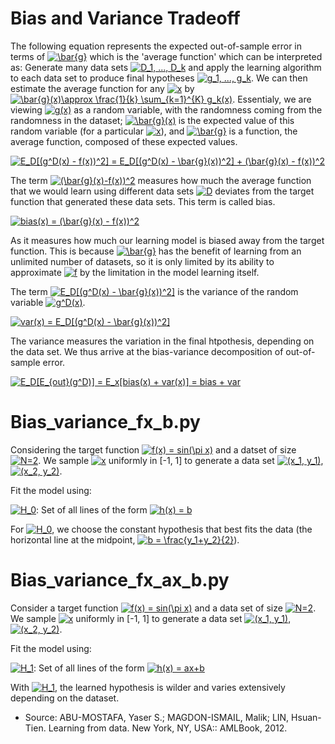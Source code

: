 # Bias and Variance Tradeoff

The following equation represents the expected out-of-sample error in terms of <a href="https://www.codecogs.com/eqnedit.php?latex=\bar{g}" target="_blank"><img src="https://latex.codecogs.com/gif.latex?\bar{g}" title="\bar{g}" /></a> which is the 'average function' which can be interpreted as: Generate many data sets <a href="https://www.codecogs.com/eqnedit.php?latex=D_1,&space;...,&space;D_k" target="_blank"><img src="https://latex.codecogs.com/gif.latex?D_1,&space;...,&space;D_k" title="D_1, ..., D_k" /></a> and apply the learning algorithm to each data set to produce final hypotheses <a href="https://www.codecogs.com/eqnedit.php?latex=g_1,&space;...,&space;g_k" target="_blank"><img src="https://latex.codecogs.com/gif.latex?g_1,&space;...,&space;g_k" title="g_1, ..., g_k" /></a>. We can then estimate the average function for any <a href="https://www.codecogs.com/eqnedit.php?latex=x" target="_blank"><img src="https://latex.codecogs.com/gif.latex?x" title="x" /></a> by <a href="https://www.codecogs.com/eqnedit.php?latex=\bar{g}(x)\approx&space;\frac{1}{k}&space;\sum_{k=1}^{K}&space;g_k(x)" target="_blank"><img src="https://latex.codecogs.com/gif.latex?\bar{g}(x)\approx&space;\frac{1}{k}&space;\sum_{k=1}^{K}&space;g_k(x)" title="\bar{g}(x)\approx \frac{1}{k} \sum_{k=1}^{K} g_k(x)" /></a>. Essentialy, we are viewing <a href="https://www.codecogs.com/eqnedit.php?latex=g(x)" target="_blank"><img src="https://latex.codecogs.com/gif.latex?g(x)" title="g(x)" /></a> as a random variable, with the randomness coming from the randomness in the dataset;  <a href="https://www.codecogs.com/eqnedit.php?latex=\bar{g}(x)" target="_blank"><img src="https://latex.codecogs.com/gif.latex?\bar{g}(x)" title="\bar{g}(x)" /></a> is the expected value of this random variable (for a particular <a href="https://www.codecogs.com/eqnedit.php?latex=x" target="_blank"><img src="https://latex.codecogs.com/gif.latex?x" title="x" /></a>), and <a href="https://www.codecogs.com/eqnedit.php?latex=\bar{g}" target="_blank"><img src="https://latex.codecogs.com/gif.latex?\bar{g}" title="\bar{g}" /></a> is a function, the average function, composed of these expected values. 

<a href="https://www.codecogs.com/eqnedit.php?latex=E_D[(g^D(x)&space;-&space;f(x))^2]&space;=&space;E_D[(g^D(x)&space;-&space;\bar{g}(x))^2]&space;&plus;&space;(\bar{g}(x)&space;-&space;f(x))^2" target="_blank"><img src="https://latex.codecogs.com/gif.latex?E_D[(g^D(x)&space;-&space;f(x))^2]&space;=&space;E_D[(g^D(x)&space;-&space;\bar{g}(x))^2]&space;&plus;&space;(\bar{g}(x)&space;-&space;f(x))^2" title="E_D[(g^D(x) - f(x))^2] = E_D[(g^D(x) - \bar{g}(x))^2] + (\bar{g}(x) - f(x))^2" /></a>


The term <a href="https://www.codecogs.com/eqnedit.php?latex=(\bar{g}(x)-f(x))^2" target="_blank"><img src="https://latex.codecogs.com/gif.latex?(\bar{g}(x)-f(x))^2" title="(\bar{g}(x)-f(x))^2" /></a> measures how much the average function that we would learn using different data sets <a href="https://www.codecogs.com/eqnedit.php?latex=D" target="_blank"><img src="https://latex.codecogs.com/gif.latex?D" title="D" /></a> deviates from the target function that generated these data sets. This term is called bias.

<a href="https://www.codecogs.com/eqnedit.php?latex=bias(x)&space;=&space;(\bar{g}(x)&space;-&space;f(x))^2" target="_blank"><img src="https://latex.codecogs.com/gif.latex?bias(x)&space;=&space;(\bar{g}(x)&space;-&space;f(x))^2" title="bias(x) = (\bar{g}(x) - f(x))^2" /></a>

As it measures how much our learning model is biased away from the target function. This is because <a href="https://www.codecogs.com/eqnedit.php?latex=\bar{g}" target="_blank"><img src="https://latex.codecogs.com/gif.latex?\bar{g}" title="\bar{g}" /></a> has the benefit of learning from an unlimited number of datasets, so it is only limited by its ability to approximate <a href="https://www.codecogs.com/eqnedit.php?latex=f" target="_blank"><img src="https://latex.codecogs.com/gif.latex?f" title="f" /></a> by the limitation in the model learning itself.

The term <a href="https://www.codecogs.com/eqnedit.php?latex=E_D[(g^D(x)&space;-&space;\bar{g}(x))^2]" target="_blank"><img src="https://latex.codecogs.com/gif.latex?E_D[(g^D(x)&space;-&space;\bar{g}(x))^2]" title="E_D[(g^D(x) - \bar{g}(x))^2]" /></a> is the variance of the random variable <a href="https://www.codecogs.com/eqnedit.php?latex=g^D(x)" target="_blank"><img src="https://latex.codecogs.com/gif.latex?g^D(x)" title="g^D(x)" /></a>.

<a href="https://www.codecogs.com/eqnedit.php?latex=var(x)&space;=&space;E_D[(g^D(x)&space;-&space;\bar{g}(x))^2]" target="_blank"><img src="https://latex.codecogs.com/gif.latex?var(x)&space;=&space;E_D[(g^D(x)&space;-&space;\bar{g}(x))^2]" title="var(x) = E_D[(g^D(x) - \bar{g}(x))^2]" /></a>

The variance measures the variation in the final htpothesis, depending on the data set. We thus arrive at the bias-variance decomposition of out-of-sample error.

<a href="https://www.codecogs.com/eqnedit.php?latex=E_D[E_{out}(g^D)]&space;=&space;E_x[bias(x)&space;&plus;&space;var(x)]&space;=&space;bias&space;&plus;&space;var" target="_blank"><img src="https://latex.codecogs.com/gif.latex?E_D[E_{out}(g^D)]&space;=&space;E_x[bias(x)&space;&plus;&space;var(x)]&space;=&space;bias&space;&plus;&space;var" title="E_D[E_{out}(g^D)] = E_x[bias(x) + var(x)] = bias + var" /></a>

# Bias_variance_fx_b.py
Considering the target function <a href="https://www.codecogs.com/eqnedit.php?latex=f(x)&space;=&space;sin(\pi&space;x)" target="_blank"><img src="https://latex.codecogs.com/gif.latex?f(x)&space;=&space;sin(\pi&space;x)" title="f(x) = sin(\pi x)" /></a> and a datset of size <a href="https://www.codecogs.com/eqnedit.php?latex=N=2" target="_blank"><img src="https://latex.codecogs.com/gif.latex?N=2" title="N=2" /></a>. We sample <a href="https://www.codecogs.com/eqnedit.php?latex=x" target="_blank"><img src="https://latex.codecogs.com/gif.latex?x" title="x" /></a> uniformly in [-1, 1] to generate a data set <a href="https://www.codecogs.com/eqnedit.php?latex=(x_1,&space;y_1)" target="_blank"><img src="https://latex.codecogs.com/gif.latex?(x_1,&space;y_1)" title="(x_1, y_1)" /></a>, <a href="https://www.codecogs.com/eqnedit.php?latex=(x_2,&space;y_2)" target="_blank"><img src="https://latex.codecogs.com/gif.latex?(x_2,&space;y_2)" title="(x_2, y_2)" /></a>.

Fit the model using:

<a href="https://www.codecogs.com/eqnedit.php?latex=H_0:" target="_blank"><img src="https://latex.codecogs.com/gif.latex?H_0" title="H_0" /></a>: Set of all lines of the form <a href="https://www.codecogs.com/eqnedit.php?latex=h(x)&space;=&space;b" target="_blank"><img src="https://latex.codecogs.com/gif.latex?h(x)&space;=&space;b" title="h(x) = b" /></a>

For <a href="https://www.codecogs.com/eqnedit.php?latex=H_0" target="_blank"><img src="https://latex.codecogs.com/gif.latex?H_0" title="H_0" /></a>, we choose the constant hypothesis that best fits the data (the horizontal line at the midpoint, <a href="https://www.codecogs.com/eqnedit.php?latex=b&space;=&space;\frac{y_1&plus;y_2}{2}" target="_blank"><img src="https://latex.codecogs.com/gif.latex?b&space;=&space;\frac{y_1&plus;y_2}{2}" title="b = \frac{y_1+y_2}{2}" /></a>).


# Bias_variance_fx_ax_b.py

Consider a target function <a href="https://www.codecogs.com/eqnedit.php?latex=f(x)&space;=&space;sin(\pi&space;x)" target="_blank"><img src="https://latex.codecogs.com/gif.latex?f(x)&space;=&space;sin(\pi&space;x)" title="f(x) = sin(\pi x)" /></a> and a data set of size <a href="https://www.codecogs.com/eqnedit.php?latex=N=2" target="_blank"><img src="https://latex.codecogs.com/gif.latex?N=2" title="N=2" /></a>. We sample <a href="https://www.codecogs.com/eqnedit.php?latex=x" target="_blank"><img src="https://latex.codecogs.com/gif.latex?x" title="x" /></a> uniformly in [-1, 1] to generate a data set <a href="https://www.codecogs.com/eqnedit.php?latex=(x_1,&space;y_1)" target="_blank"><img src="https://latex.codecogs.com/gif.latex?(x_1,&space;y_1)" title="(x_1, y_1)" /></a>, <a href="https://www.codecogs.com/eqnedit.php?latex=(x_2,&space;y_2)" target="_blank"><img src="https://latex.codecogs.com/gif.latex?(x_2,&space;y_2)" title="(x_2, y_2)" /></a>.

Fit the model using:

<a href="https://www.codecogs.com/eqnedit.php?latex=H_1" target="_blank"><img src="https://latex.codecogs.com/gif.latex?H_1" title="H_1" /></a>: Set of all lines of the form <a href="https://www.codecogs.com/eqnedit.php?latex=h(x)&space;=&space;ax&plus;b" target="_blank"><img src="https://latex.codecogs.com/gif.latex?h(x)&space;=&space;ax&plus;b" title="h(x) = ax+b" /></a>

With <a href="https://www.codecogs.com/eqnedit.php?latex=H_1" target="_blank"><img src="https://latex.codecogs.com/gif.latex?H_1" title="H_1" /></a>, the learned hypothesis is wilder and varies extensively depending on the dataset.





- Source: ABU-MOSTAFA, Yaser S.; MAGDON-ISMAIL, Malik; LIN, Hsuan-Tien. Learning from data. New York, NY, USA:: AMLBook, 2012.
